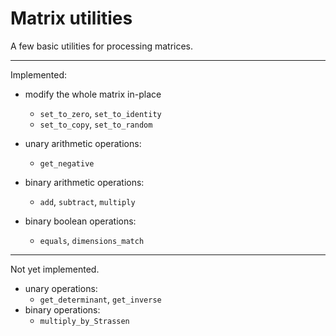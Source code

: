 # Matrix utilities

A few basic utilities for processing matrices.

------------

Implemented:
* modify the whole matrix in-place
  - <code>set_to_zero</code>, <code>set_to_identity</code>
  - <code>set_to_copy</code>, <code>set_to_random</code>

* unary arithmetic operations:
  - <code>get_negative</code>

* binary arithmetic operations:
  - <code>add</code>, <code>subtract</code>, <code>multiply</code>

* binary boolean operations:
  - <code>equals</code>, <code>dimensions_match</code>

------------

Not yet implemented.
* unary operations:
  - <code>get_determinant</code>, <code>get_inverse</code>
* binary operations:
  - <code>multiply_by_Strassen</code>
